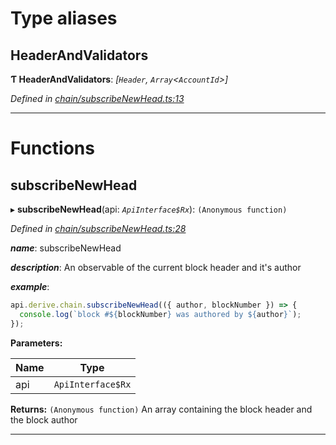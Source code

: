 

# Type aliases

<a id="headerandvalidators"></a>

##  HeaderAndValidators

**Ƭ HeaderAndValidators**: *[`Header`, `Array`<`AccountId`>]*

*Defined in [chain/subscribeNewHead.ts:13](https://github.com/polkadot-js/api/blob/2d94ac7/packages/api-derive/src/chain/subscribeNewHead.ts#L13)*

___

# Functions

<a id="subscribenewhead"></a>

##  subscribeNewHead

▸ **subscribeNewHead**(api: *`ApiInterface$Rx`*): `(Anonymous function)`

*Defined in [chain/subscribeNewHead.ts:28](https://github.com/polkadot-js/api/blob/2d94ac7/packages/api-derive/src/chain/subscribeNewHead.ts#L28)*

*__name__*: subscribeNewHead

*__description__*: An observable of the current block header and it's author

*__example__*:   

```javascript
api.derive.chain.subscribeNewHead(({ author, blockNumber }) => {
  console.log(`block #${blockNumber} was authored by ${author}`);
});
```

**Parameters:**

| Name | Type |
| ------ | ------ |
| api | `ApiInterface$Rx` |

**Returns:** `(Anonymous function)`
An array containing the block header and the block author

___

